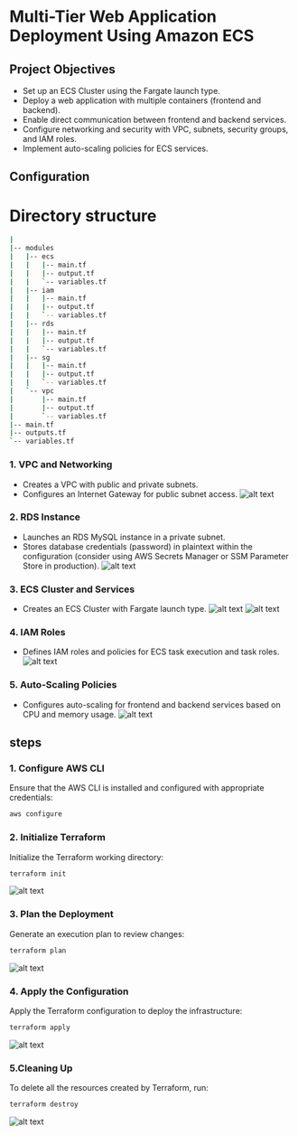 # Multi-Tier Web Application Deployment Using Amazon ECS

## Project Objectives

- Set up an ECS Cluster using the Fargate launch type.
- Deploy a web application with multiple containers (frontend and backend).
- Enable direct communication between frontend and backend services.
- Configure networking and security with VPC, subnets, security groups, and IAM roles.
- Implement auto-scaling policies for ECS services.

## Configuration
# Directory structure
```bash
|
|-- modules
|   |-- ecs
|   |   |-- main.tf
|   |   |-- output.tf
|   |   `-- variables.tf
|   |-- iam
|   |   |-- main.tf
|   |   |-- output.tf
|   |   `-- variables.tf
|   |-- rds
|   |   |-- main.tf
|   |   |-- output.tf
|   |   `-- variables.tf
|   |-- sg
|   |   |-- main.tf
|   |   |-- output.tf
|   |   `-- variables.tf
|   `-- vpc
|       |-- main.tf
|       |-- output.tf
|       `-- variables.tf
|-- main.tf
|-- outputs.tf
`-- variables.tf

```

### 1. **VPC and Networking**

- Creates a VPC with public and private subnets.
- Configures an Internet Gateway for public subnet access.
![alt text](<images/Screenshot from 2024-08-27 21-30-38.png>)

### 2. **RDS Instance**

- Launches an RDS MySQL instance in a private subnet.
- Stores database credentials (password) in plaintext within the configuration (consider using AWS Secrets Manager or SSM Parameter Store in production).
![alt text](<images/Screenshot from 2024-08-27 21-55-40.png>)

### 3. **ECS Cluster and Services**

- Creates an ECS Cluster with Fargate launch type.
![alt text](<images/Screenshot from 2024-08-27 21-41-54.png>)
![alt text](<images/Screenshot from 2024-08-27 21-47-51.png>)


### 4. **IAM Roles**

- Defines IAM roles and policies for ECS task execution and task roles.
![alt text](<images/Screenshot from 2024-08-27 21-51-15.png>)

### 5. **Auto-Scaling Policies**

- Configures auto-scaling for frontend and backend services based on CPU and memory usage.
![alt text](<images/Screenshot from 2024-08-27 21-50-39.png>)

## steps

### 1. **Configure AWS CLI**

Ensure that the AWS CLI is installed and configured with appropriate credentials:

```bash
aws configure
```

### 2. **Initialize Terraform**

Initialize the Terraform working directory:

```bash
terraform init
```
![alt text](<images/Screenshot from 2024-08-27 22-49-49.png>)

### 3. **Plan the Deployment**

Generate an execution plan to review changes:

```bash
terraform plan
```
![alt text](<images/Screenshot from 2024-08-27 22-50-21.png>)

### 4. **Apply the Configuration**

Apply the Terraform configuration to deploy the infrastructure:

```bash
terraform apply
```
![alt text](<images/Screenshot from 2024-08-27 21-27-44.png>)
### 5.Cleaning Up

To delete all the resources created by Terraform, run:

```bash
terraform destroy
```
![alt text](<images/Screenshot from 2024-08-27 22-01-15.png>)
